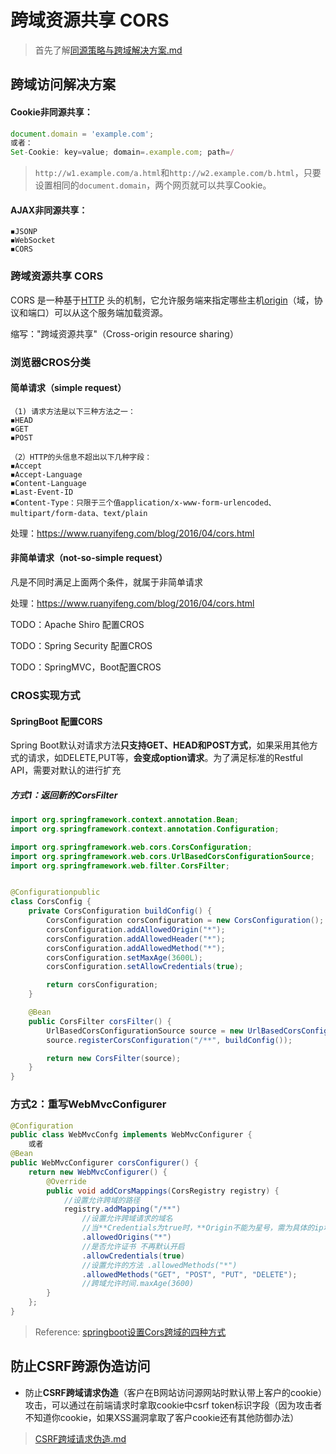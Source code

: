 # 跨域资源共享 CORS

> 首先了解[同源策略与跨域解决方案.md](同源策略与跨域解决方案.md)



## 跨域访问解决方案

#### Cookie非同源共享：

```javascript
document.domain = 'example.com';
或者：
Set-Cookie: key=value; domain=.example.com; path=/
```

> `http://w1.example.com/a.html`和`http://w2.example.com/b.html`，只要设置相同的`document.domain`，两个网页就可以共享Cookie。

#### AJAX非同源共享：

```
◾JSONP
◾WebSocket
◾CORS
```



### 跨域资源共享 CORS

CORS 是一种基于[HTTP](https://developer.mozilla.org/zh-CN/docs/Glossary/HTTP) 头的机制，它允许服务端来指定哪些主机[origin](https://developer.mozilla.org/zh-CN/docs/Glossary/Origin)（域，协议和端口）可以从这个服务端加载资源。

缩写："跨域资源共享"（Cross-origin resource sharing）

### 浏览器CROS分类

#### 简单请求（simple request）

```
（1) 请求方法是以下三种方法之一：
◾HEAD
◾GET
◾POST

（2）HTTP的头信息不超出以下几种字段：
◾Accept
◾Accept-Language
◾Content-Language
◾Last-Event-ID
◾Content-Type：只限于三个值application/x-www-form-urlencoded、multipart/form-data、text/plain
```

处理：https://www.ruanyifeng.com/blog/2016/04/cors.html

#### 非简单请求（not-so-simple request）

凡是不同时满足上面两个条件，就属于非简单请求

处理：https://www.ruanyifeng.com/blog/2016/04/cors.html

TODO：Apache Shiro 配置CROS

TODO：Spring Security 配置CROS

TODO：SpringMVC，Boot配置CROS



### CROS实现方式

#### SpringBoot 配置CORS

Spring Boot默认对请求方法**只支持GET、HEAD和POST方式**，如果采用其他方式的请求，如DELETE,PUT等，**会变成option请求**。为了满足标准的Restful API，需要对默认的进行扩充

##### 方式1：返回新的CorsFilter

```java
import org.springframework.context.annotation.Bean;
import org.springframework.context.annotation.Configuration;

import org.springframework.web.cors.CorsConfiguration;
import org.springframework.web.cors.UrlBasedCorsConfigurationSource;
import org.springframework.web.filter.CorsFilter;


@Configurationpublic
class CorsConfig {
    private CorsConfiguration buildConfig() {
        CorsConfiguration corsConfiguration = new CorsConfiguration();
        corsConfiguration.addAllowedOrigin("*");
        corsConfiguration.addAllowedHeader("*");
        corsConfiguration.addAllowedMethod("*");
        corsConfiguration.setMaxAge(3600L);
        corsConfiguration.setAllowCredentials(true);

        return corsConfiguration;
    }

    @Bean
    public CorsFilter corsFilter() {
        UrlBasedCorsConfigurationSource source = new UrlBasedCorsConfigurationSource();
        source.registerCorsConfiguration("/**", buildConfig());

        return new CorsFilter(source);
    }
}
```

### 方式2：重写WebMvcConfigurer

```java
@Configuration
public class WebMvcConfg implements WebMvcConfigurer {
    或者
@Bean
public WebMvcConfigurer corsConfigurer() {
    return new WebMvcConfigurer() {
        @Override
        public void addCorsMappings(CorsRegistry registry) {
            //设置允许跨域的路径
            registry.addMapping("/**")
                //设置允许跨域请求的域名                
                //当**Credentials为true时，**Origin不能为星号，需为具体的ip地址【如果接口不带cookie,ip无需设成具体ip】
                .allowedOrigins("*") 
                //是否允许证书 不再默认开启
                .allowCredentials(true)
                //设置允许的方法 .allowedMethods("*")
                .allowedMethods("GET", "POST", "PUT", "DELETE"); 
            	//跨域允许时间.maxAge(3600)
        }
    };
}
```

> Reference: [springboot设置Cors跨域的四种方式](https://blog.csdn.net/Mint6/article/details/104726325)

## 防止CSRF跨源伪造访问

* 防止**CSRF跨域请求伪造**（客户在B网站访问源网站时默认带上客户的cookie）攻击，可以通过在前端请求时拿取cookie中csrf token标识字段（因为攻击者不知道你cookie，如果XSS漏洞拿取了客户cookie还有其他防御办法）

> [CSRF跨域请求伪造.md](CSRF跨域请求伪造.md)
